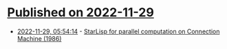 # [Published on 2022-11-29](index.md)

* [2022-11-29, 05:54:14](https://lobste.rs/s/e3solt/starlisp_for_parallel_computation_on) - [StarLisp for parallel computation on Connection Machine (1986)](https://en.wikipedia.org/wiki/*Lisp)
